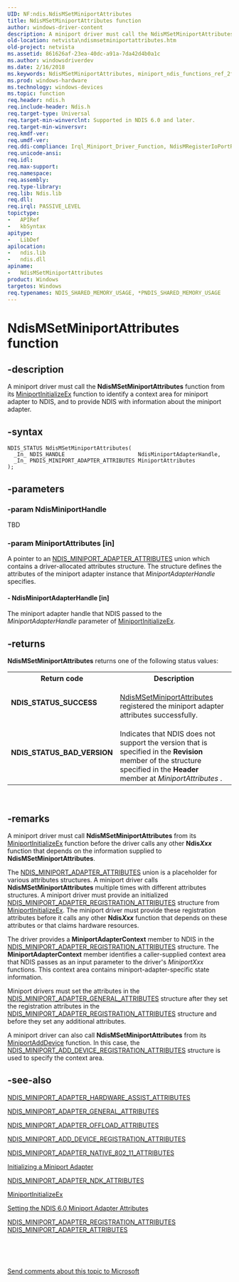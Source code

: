 ```yaml
---
UID: NF:ndis.NdisMSetMiniportAttributes
title: NdisMSetMiniportAttributes function
author: windows-driver-content
description: A miniport driver must call the NdisMSetMiniportAttributes function from its MiniportInitializeEx function to identify a context area for miniport adapter to NDIS, and to provide NDIS with information about the miniport adapter.
old-location: netvista\ndismsetminiportattributes.htm
old-project: netvista
ms.assetid: 861626af-23ea-40dc-a91a-7da42d4b0a1c
ms.author: windowsdriverdev
ms.date: 2/16/2018
ms.keywords: NdisMSetMiniportAttributes, miniport_ndis_functions_ref_2fc47304-466b-4ae0-8450-44c636cecf64.xml, NdisMSetMiniportAttributes function [Network Drivers Starting with Windows Vista], ndis/NdisMSetMiniportAttributes, netvista.ndismsetminiportattributes
ms.prod: windows-hardware
ms.technology: windows-devices
ms.topic: function
req.header: ndis.h
req.include-header: Ndis.h
req.target-type: Universal
req.target-min-winverclnt: Supported in NDIS 6.0 and later.
req.target-min-winversvr: 
req.kmdf-ver: 
req.umdf-ver: 
req.ddi-compliance: Irql_Miniport_Driver_Function, NdisMRegisterIoPortRange
req.unicode-ansi: 
req.idl: 
req.max-support: 
req.namespace: 
req.assembly: 
req.type-library: 
req.lib: Ndis.lib
req.dll: 
req.irql: PASSIVE_LEVEL
topictype:
-	APIRef
-	kbSyntax
apitype:
-	LibDef
apilocation:
-	ndis.lib
-	ndis.dll
apiname:
-	NdisMSetMiniportAttributes
product: Windows
targetos: Windows
req.typenames: NDIS_SHARED_MEMORY_USAGE, *PNDIS_SHARED_MEMORY_USAGE
---
```


# NdisMSetMiniportAttributes function


## -description


A miniport driver must call the 
  <b>NdisMSetMiniportAttributes</b> function from its 
  <a href="..\ndis\nc-ndis-miniport_initialize.md">MiniportInitializeEx</a> function to
  identify a context area for miniport adapter to NDIS, and to provide NDIS with information about the
  miniport adapter.


## -syntax


````
NDIS_STATUS NdisMSetMiniportAttributes(
  _In_ NDIS_HANDLE                       NdisMiniportAdapterHandle,
  _In_ PNDIS_MINIPORT_ADAPTER_ATTRIBUTES MiniportAttributes
);
````


## -parameters




### -param NdisMiniportHandle

TBD


### -param MiniportAttributes [in]

A pointer to an 
     <a href="..\ndis\ns-ndis-_ndis_miniport_adapter_attributes.md">
     NDIS_MINIPORT_ADAPTER_ATTRIBUTES</a> union which contains a driver-allocated attributes structure. The
     structure defines the attributes of the miniport adapter instance that 
     <i>MiniportAdapterHandle</i> specifies.


#### - NdisMiniportAdapterHandle [in]

The miniport adapter handle that NDIS passed to the 
     <i>MiniportAdapterHandle</i> parameter of 
     <a href="..\ndis\nc-ndis-miniport_initialize.md">MiniportInitializeEx</a>.


## -returns



<b>NdisMSetMiniportAttributes</b> returns one of the following status values:

<table>
<tr>
<th>Return code</th>
<th>Description</th>
</tr>
<tr>
<td width="40%">
<dl>
<dt><b>NDIS_STATUS_SUCCESS</b></dt>
</dl>
</td>
<td width="60%">

<a href="..\ndis\nf-ndis-ndismsetminiportattributes.md">NdisMSetMiniportAttributes</a> registered the miniport adapter attributes successfully.

</td>
</tr>
<tr>
<td width="40%">
<dl>
<dt><b>NDIS_STATUS_BAD_VERSION</b></dt>
</dl>
</td>
<td width="60%">
Indicates that NDIS does not support the version that is specified in the 
       <b>Revision</b> member of the structure specified in the 
       <b>Header</b> member at 
       <i>MiniportAttributes</i> .

</td>
</tr>
</table>
 




## -remarks



A miniport driver must call 
    <b>NdisMSetMiniportAttributes</b> from its 
    <a href="..\ndis\nc-ndis-miniport_initialize.md">MiniportInitializeEx</a> function
    before the driver calls any other 
    <b>Ndis<i>Xxx</i></b> function that depends on the information supplied to 
    <b>NdisMSetMiniportAttributes</b>.

The 
    <a href="..\ndis\ns-ndis-_ndis_miniport_adapter_attributes.md">
    NDIS_MINIPORT_ADAPTER_ATTRIBUTES</a> union is a placeholder for various attributes structures. A
    miniport driver calls 
    <b>NdisMSetMiniportAttributes</b> multiple times with different attributes structures. A miniport driver
    must provide an initialized 
    <a href="..\ndis\ns-ndis-_ndis_miniport_adapter_registration_attributes.md">
    NDIS_MINIPORT_ADAPTER_REGISTRATION_ATTRIBUTES</a> structure from 
    <a href="..\ndis\nc-ndis-miniport_initialize.md">MiniportInitializeEx</a>. The miniport driver must provide these registration attributes before it
    calls any other 
    <b>Ndis<i>Xxx</i></b> function that depends on these attributes or that claims hardware resources.

The driver provides a 
    <b>MiniportAdapterContext</b> member to NDIS in the <a href="..\ndis\ns-ndis-_ndis_miniport_adapter_registration_attributes.md">NDIS_MINIPORT_ADAPTER_REGISTRATION_ATTRIBUTES</a>
    structure. The 
    <b>MiniportAdapterContext</b> member identifies a caller-supplied context area that NDIS passes as an
    input parameter to the driver's 
    <i>MiniportXxx</i> functions. This context area contains miniport-adapter-specific state information.

Miniport drivers must set the attributes in the 
    <a href="..\ndis\ns-ndis-_ndis_miniport_adapter_general_attributes.md">
    NDIS_MINIPORT_ADAPTER_GENERAL_ATTRIBUTES</a> structure after they set the registration attributes in
    the <a href="..\ndis\ns-ndis-_ndis_miniport_adapter_registration_attributes.md">NDIS_MINIPORT_ADAPTER_REGISTRATION_ATTRIBUTES</a> structure and before they set any additional
    attributes.

A miniport driver can also call <b>NdisMSetMiniportAttributes</b> from its <a href="..\ndis\nc-ndis-miniport_add_device.md">MiniportAddDevice</a> function. In this case, the <a href="..\ndis\ns-ndis-_ndis_miniport_add_device_registration_attributes.md">NDIS_MINIPORT_ADD_DEVICE_REGISTRATION_ATTRIBUTES</a> structure is used to specify the context area.




## -see-also

<a href="..\ndis\ns-ndis-_ndis_miniport_adapter_hardware_assist_attributes.md">NDIS_MINIPORT_ADAPTER_HARDWARE_ASSIST_ATTRIBUTES</a>



<a href="..\ndis\ns-ndis-_ndis_miniport_adapter_general_attributes.md">
   NDIS_MINIPORT_ADAPTER_GENERAL_ATTRIBUTES</a>



<a href="..\ndis\ns-ndis-_ndis_miniport_adapter_offload_attributes.md">NDIS_MINIPORT_ADAPTER_OFFLOAD_ATTRIBUTES</a>



<a href="..\ndis\ns-ndis-_ndis_miniport_add_device_registration_attributes.md">NDIS_MINIPORT_ADD_DEVICE_REGISTRATION_ATTRIBUTES</a>



<a href="..\ndis\ns-ndis-_ndis_miniport_adapter_native_802_11_attributes.md">NDIS_MINIPORT_ADAPTER_NATIVE_802_11_ATTRIBUTES</a>



<a href="https://msdn.microsoft.com/6d7a23dc-cc09-46d3-89d3-34e8e8f17a51">Initializing a Miniport Adapter</a>



<a href="..\ndis\ns-ndis-_ndis_miniport_adapter_ndk_attributes.md">NDIS_MINIPORT_ADAPTER_NDK_ATTRIBUTES</a>



<a href="..\ndis\nc-ndis-miniport_initialize.md">MiniportInitializeEx</a>



<a href="https://msdn.microsoft.com/76d4bda0-c3e3-4abe-b16b-d2b5392c3db4">Setting the NDIS 6.0 Miniport Adapter Attributes</a>



<a href="..\ndis\ns-ndis-_ndis_miniport_adapter_registration_attributes.md">
   NDIS_MINIPORT_ADAPTER_REGISTRATION_ATTRIBUTES</a>



<a href="..\ndis\ns-ndis-_ndis_miniport_adapter_attributes.md">
   NDIS_MINIPORT_ADAPTER_ATTRIBUTES</a>



 

 

<a href="mailto:wsddocfb@microsoft.com?subject=Documentation%20feedback [netvista\netvista]:%20NdisMSetMiniportAttributes function%20 RELEASE:%20(2/16/2018)&amp;body=%0A%0APRIVACY STATEMENT%0A%0AWe use your feedback to improve the documentation. We don't use your email address for any other purpose, and we'll remove your email address from our system after the issue that you're reporting is fixed. While we're working to fix this issue, we might send you an email message to ask for more info. Later, we might also send you an email message to let you know that we've addressed your feedback.%0A%0AFor more info about Microsoft's privacy policy, see http://privacy.microsoft.com/en-us/default.aspx." title="Send comments about this topic to Microsoft">Send comments about this topic to Microsoft</a>

